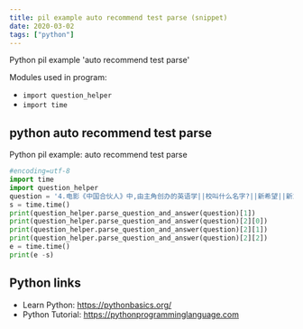 ```yaml
---
title: pil example auto recommend test parse (snippet)
date: 2020-03-02
tags: ["python"]
---
```

Python pil example 'auto recommend test parse'


Modules used in program: 
* `import question_helper`
* `import time`

## python auto recommend test parse

Python pil example: auto recommend test parse

```python
#encoding=utf-8
import time
import question_helper
question = '4.电影《中国合伙人》中,由主角创办的英语学||校叫什么名字?||新希望||新东方||新梦想||'
s = time.time()
print(question_helper.parse_question_and_answer(question)[1])
print(question_helper.parse_question_and_answer(question)[2][0])
print(question_helper.parse_question_and_answer(question)[2][1])
print(question_helper.parse_question_and_answer(question)[2][2])
e = time.time()
print(e -s)

```

## Python links

- Learn Python: https://pythonbasics.org/
- Python Tutorial: https://pythonprogramminglanguage.com
